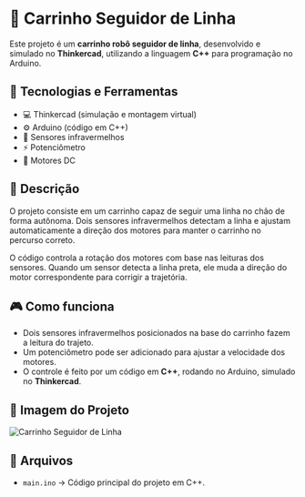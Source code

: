 # 🚗 Carrinho Seguidor de Linha

Este projeto é um **carrinho robô seguidor de linha**, desenvolvido e simulado no **Thinkercad**, utilizando a linguagem **C++** para programação no Arduino.

## 🔧 Tecnologias e Ferramentas
- 💻 Thinkercad (simulação e montagem virtual)
- ⚙️ Arduino (código em C++)
- 🔌 Sensores infravermelhos
- ⚡ Potenciômetro
- 🔩 Motores DC

## 📝 Descrição
O projeto consiste em um carrinho capaz de seguir uma linha no chão de forma autônoma. Dois sensores infravermelhos detectam a linha e ajustam automaticamente a direção dos motores para manter o carrinho no percurso correto.

O código controla a rotação dos motores com base nas leituras dos sensores. Quando um sensor detecta a linha preta, ele muda a direção do motor correspondente para corrigir a trajetória.

## 🎮 Como funciona
- Dois sensores infravermelhos posicionados na base do carrinho fazem a leitura do trajeto.
- Um potenciômetro pode ser adicionado para ajustar a velocidade dos motores.
- O controle é feito por um código em **C++**, rodando no Arduino, simulado no **Thinkercad**.

## 📸 Imagem do Projeto
  
![Carrinho Seguidor de Linha](https://github.com/seuusuario/seurepositorio/blob/main/robo%20seguidor%20de%20linha.png?raw=true)


## 📂 Arquivos
- `main.ino` → Código principal do projeto em C++.
